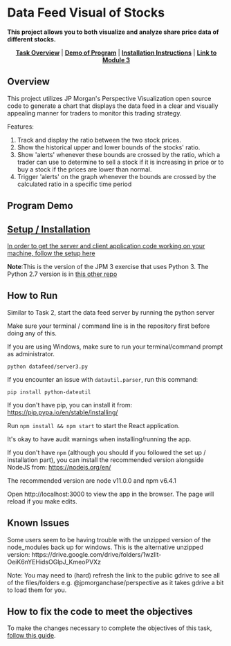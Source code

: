 <p align="center">
</p>

<h1> Data Feed Visual of Stocks </h1> 
<b> This project allows you to both visualize and analyze share price data of different stocks. </b>
</p>
<p align="center"> 
	<b><a href="#overview">Task Overview</a></b>
	|
	<b><a href="#Demo">Demo of Program</a></b>
	| 
	<b><a href="#installation">Installation Instructions</a></b>
	| 
	<b><a href="https://www.insidesherpa.com/modules/R5iK7HMxJGBgaSbvk/EbtbrgmwKbgqcXyGt" target="_blank">Link to Module 3</a></b>	
</p>

<h2 id="overview"> Overview </h2>

<p> This project utilizes JP Morgan's Perspective Visualization open source code to generate a chart that displays the data feed in a clear and visually appealing manner for traders to monitor this trading strategy. </p>

<p> Features: </p>
<ol>
	<li> Track and display the ratio between the two stock prices. </li>
	<li> Show the historical upper and lower bounds of the stocks' ratio.</li>
	<li> Show 'alerts'  whenever these bounds are crossed by the ratio, which a trader can use to determine to sell a stock if it is increasing in price or to buy a stock if the prices are lower than normal. </li>
	<li>Trigger 'alerts' on the graph whenever the bounds are crossed by the calculated ratio in a specific time period</li>
	
</ol>

<h2 id="Demo" > Program Demo </h2>
<a href="https://github.com/nathannchung/Stock-Price-Visualization/Graphics/Server:Client.pdf">

<h2 id="installation" >Setup / Installation</h2>
<p>In order to get the server and client application code working on your machine, <a href="https://insidesherpa.s3.amazonaws.com/vinternships/companyassets/Sj7temL583QAYpHXD/setup_devenv_m3_v3.pdf">follow the setup here</a></p>

<p><b>Note</b>:This is the version of the JPM 3 exercise that uses Python 3. The Python 2.7 version is in <a href="https://github.com/insidesherpa/JPMC-tech-task-3">this other repo</a></p>

<h2>How to Run</h2>
<p>Similar to Task 2, start the data feed server by running the python server</p>
<p>Make sure your terminal / command line is in the repository first before doing any of this.</p>
<p>If you are using Windows, make sure to run your terminal/command prompt as administrator.</p>

<code>python datafeed/server3.py</code>

If you encounter an issue with `datautil.parser`, run this command: 

	pip install python-dateutil

If you don't have pip, you can install it from: https://pip.pypa.io/en/stable/installing/

Run <code>npm install && npm start</code> to start the React application.

It's okay to have audit warnings when installing/running the app.

If you don't have `npm` (although you should if you followed the set up / installation part), you can install the recommended version alongside NodeJS from: https://nodejs.org/en/

The recommended version are node v11.0.0 and npm v6.4.1

Open http://localhost:3000 to view the app in the browser. The page will reload if you make edits.

<h2>Known Issues</h2>
Some users seem to be having trouble with the unzipped version of the node_modules back up for windows. 
This is the alternative unzipped version:
https://drive.google.com/drive/folders/1wzIlt-OeiK6nYEHidsOGlpJ_KmeoPVXz

Note: You may need to (hard) refresh the link to the public gdrive to see all of the files/folders e.g. @jpmorganchase/perspective as it takes gdrive a bit to load them for you.

<h2>How to fix the code to meet the objectives</h2>
<p>To make the changes necessary to complete the objectives of this task, <a href="https://insidesherpa.s3.amazonaws.com/vinternships/companyassets/Sj7temL583QAYpHXD/making_changes_m3_v2.pdf">follow this guide</a>.</p>

